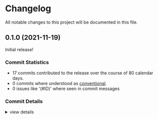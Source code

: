 # Changelog

All notable changes to this project will be documented in this file.

## 0.1.0 (2021-11-19)

Initial release!

### Commit Statistics

<csr-read-only-do-not-edit/>

 - 17 commits contributed to the release over the course of 80 calendar days.
 - 0 commits where understood as [conventional](https://www.conventionalcommits.org).
 - 0 issues like '(#ID)' where seen in commit messages

### Commit Details

<csr-read-only-do-not-edit/>

<details><summary>view details</summary>

 * **Uncategorized**
    - use best device for our requirements ([`deb6ae7`](https://github.comgit//apertus-open-source-cinema/narui/commit/deb6ae780b4a97258f4dc521d7280b7baff33090))
    - add metadata to Cargo.toml files ([`23cb406`](https://github.comgit//apertus-open-source-cinema/narui/commit/23cb406809d31613caa3457eaa983e81b349eab6))
    - upgrade vulkano rs to 0.26.0 ([`30a2797`](https://github.comgit//apertus-open-source-cinema/narui/commit/30a2797815ef0b1ca38e782a8387c816732de1a4))
    - Rework macro imports ([`99bffa7`](https://github.comgit//apertus-open-source-cinema/narui/commit/99bffa76b373f2191ee2e50d425642905708961d))
    - Implement subpasses ([`a60d2d6`](https://github.comgit//apertus-open-source-cinema/narui/commit/a60d2d66b18ce49a05ec3e6491592f04de2e6e39))
    - optimize widget gen to use Option instead of Rc ([`dfdba3c`](https://github.comgit//apertus-open-source-cinema/narui/commit/dfdba3cb18815672cd94f586621039eaf2c90dff))
    - fix compiling on stable rust ([`5f12191`](https://github.comgit//apertus-open-source-cinema/narui/commit/5f1219183a04b820fb8d4581467574d77ed0c690))
    - rework proc macros to not generate as many macros ([`38a6439`](https://github.comgit//apertus-open-source-cinema/narui/commit/38a64396b94a5b8e23fdc1d8ab47f14ffcff29b7))
    - directly overwrite args, do not create a new Box ([`b78bf62`](https://github.comgit//apertus-open-source-cinema/narui/commit/b78bf620a205e5ce1d0fda22de36a3343e3fa9d2))
    - implement correct (render) sorting for text ([`1aa92c5`](https://github.comgit//apertus-open-source-cinema/narui/commit/1aa92c534b1ef55750e7002d84a1da81ab413fdc))
    - optimize KeyMap even further ([`b9a799e`](https://github.comgit//apertus-open-source-cinema/narui/commit/b9a799e87c1b79a34d77f73bbe807f1053b2f0f4))
    - optimize KeyMap slightly using HashMap::entry ([`ba3b6a0`](https://github.comgit//apertus-open-source-cinema/narui/commit/ba3b6a005e802e458b1713f9df90ef04de331f35))
    - update and cleanup deps ([`0f08af9`](https://github.comgit//apertus-open-source-cinema/narui/commit/0f08af9ca7e7a5f67eea20549b8a5322770fc30e))
    - remove jemallocator ([`f471cc0`](https://github.comgit//apertus-open-source-cinema/narui/commit/f471cc09d922290f7ad0637f9a8252bdf61e8570))
    - slight optimization of shout_args ([`80b3792`](https://github.comgit//apertus-open-source-cinema/narui/commit/80b37926fb1774c15d8810dcecdbb9874dee4110))
    - render lyon, text and rounded rect single pass ([`4ad6232`](https://github.comgit//apertus-open-source-cinema/narui/commit/4ad623252ed3c4bbeccdc74a7ecd6d6cf77981fa))
    - refactoring ([`16f0955`](https://github.comgit//apertus-open-source-cinema/narui/commit/16f0955fc104936fc29627c6bb29567e73ebe664))
</details>

